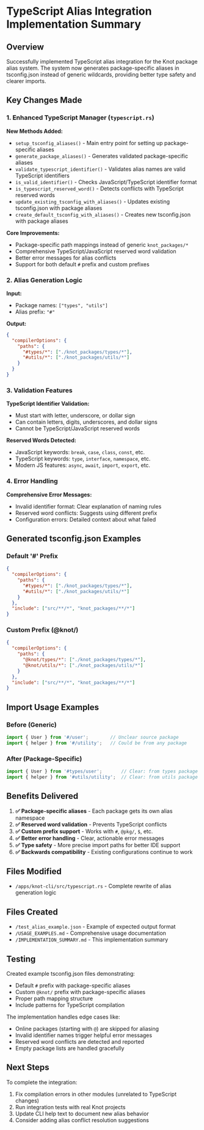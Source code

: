 # TypeScript Alias Integration Implementation Summary

## Overview

Successfully implemented TypeScript alias integration for the Knot package alias system. The system now generates package-specific aliases in tsconfig.json instead of generic wildcards, providing better type safety and clearer imports.

## Key Changes Made

### 1. Enhanced TypeScript Manager (`typescript.rs`)

**New Methods Added:**
- `setup_tsconfig_aliases()` - Main entry point for setting up package-specific aliases
- `generate_package_aliases()` - Generates validated package-specific aliases
- `validate_typescript_identifier()` - Validates alias names are valid TypeScript identifiers  
- `is_valid_identifier()` - Checks JavaScript/TypeScript identifier format
- `is_typescript_reserved_word()` - Detects conflicts with TypeScript reserved words
- `update_existing_tsconfig_with_aliases()` - Updates existing tsconfig.json with package aliases
- `create_default_tsconfig_with_aliases()` - Creates new tsconfig.json with package aliases

**Core Improvements:**
- Package-specific path mappings instead of generic `knot_packages/*`
- Comprehensive TypeScript/JavaScript reserved word validation
- Better error messages for alias conflicts
- Support for both default `#` prefix and custom prefixes

### 2. Alias Generation Logic

**Input:** 
- Package names: `["types", "utils"]`
- Alias prefix: `"#"`

**Output:**
```json
{
  "compilerOptions": {
    "paths": {
      "#types/*": ["./knot_packages/types/*"],
      "#utils/*": ["./knot_packages/utils/*"]
    }
  }
}
```

### 3. Validation Features

**TypeScript Identifier Validation:**
- Must start with letter, underscore, or dollar sign
- Can contain letters, digits, underscores, and dollar signs
- Cannot be TypeScript/JavaScript reserved words

**Reserved Words Detected:**
- JavaScript keywords: `break`, `case`, `class`, `const`, etc.
- TypeScript keywords: `type`, `interface`, `namespace`, etc.
- Modern JS features: `async`, `await`, `import`, `export`, etc.

### 4. Error Handling

**Comprehensive Error Messages:**
- Invalid identifier format: Clear explanation of naming rules
- Reserved word conflicts: Suggests using different prefix
- Configuration errors: Detailed context about what failed

## Generated tsconfig.json Examples

### Default '#' Prefix
```json
{
  "compilerOptions": {
    "paths": {
      "#types/*": ["./knot_packages/types/*"],
      "#utils/*": ["./knot_packages/utils/*"]
    }
  },
  "include": ["src/**/*", "knot_packages/**/*"]
}
```

### Custom Prefix (@knot/)
```json
{
  "compilerOptions": {
    "paths": {
      "@knot/types/*": ["./knot_packages/types/*"],
      "@knot/utils/*": ["./knot_packages/utils/*"]
    }
  },
  "include": ["src/**/*", "knot_packages/**/*"]
}
```

## Import Usage Examples

### Before (Generic)
```typescript
import { User } from '#/user';        // Unclear source package
import { helper } from '#/utility';   // Could be from any package
```

### After (Package-Specific)
```typescript
import { User } from '#types/user';       // Clear: from types package
import { helper } from '#utils/utility';  // Clear: from utils package
```

## Benefits Delivered

1. **✅ Package-specific aliases** - Each package gets its own alias namespace
2. **✅ Reserved word validation** - Prevents TypeScript conflicts  
3. **✅ Custom prefix support** - Works with `#`, `@pkg/`, `$`, etc.
4. **✅ Better error handling** - Clear, actionable error messages
5. **✅ Type safety** - More precise import paths for better IDE support
6. **✅ Backwards compatibility** - Existing configurations continue to work

## Files Modified

- `/apps/knot-cli/src/typescript.rs` - Complete rewrite of alias generation logic

## Files Created

- `/test_alias_example.json` - Example of expected output format
- `/USAGE_EXAMPLES.md` - Comprehensive usage documentation
- `/IMPLEMENTATION_SUMMARY.md` - This implementation summary

## Testing

Created example tsconfig.json files demonstrating:
- Default `#` prefix with package-specific aliases
- Custom `@knot/` prefix with package-specific aliases
- Proper path mapping structure
- Include patterns for TypeScript compilation

The implementation handles edge cases like:
- Online packages (starting with `@`) are skipped for aliasing
- Invalid identifier names trigger helpful error messages
- Reserved word conflicts are detected and reported
- Empty package lists are handled gracefully

## Next Steps

To complete the integration:
1. Fix compilation errors in other modules (unrelated to TypeScript changes)
2. Run integration tests with real Knot projects
3. Update CLI help text to document new alias behavior
4. Consider adding alias conflict resolution suggestions